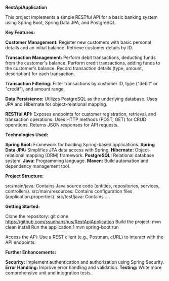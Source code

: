 **RestApiApplication**

This project implements a simple RESTful API for a basic banking system using Spring Boot, Spring Data JPA, and PostgreSQL.

**Key Features:**

**Customer Management:**
Register new customers with basic personal details and an initial balance.
Retrieve customer details by ID.

**Transaction Management:**
Perform debit transactions, deducting funds from the customer's balance.
Perform credit transactions, adding funds to the customer's balance.
Record transaction details (type, amount, description) for each transaction.

**Transaction Filtering:**
Filter transactions by customer ID, type ("debit" or "credit"), and amount range.

**Data Persistence:**
Utilizes PostgreSQL as the underlying database.
Uses JPA and Hibernate for object-relational mapping.

**RESTful API:**
Exposes endpoints for customer registration, retrieval, and transaction operations.
Uses HTTP methods (POST, GET) for CRUD operations.
Returns JSON responses for API requests.

**Technologies Used:**

**Spring Boot:** Framework for building Spring-based applications.
**Spring Data JPA:** Simplifies JPA data access with Spring.
**Hibernate:** Object-relational mapping (ORM) framework.
**PostgreSQL:** Relational database system.
**Java:** Programming language.
**Maven:** Build automation and dependency management tool.

**Project Structure:**

src/main/java: Contains Java source code (entities, repositories, services, controllers).
src/main/resources: Contains configuration files (application.properties).
src/test/java: Contains ....

**Getting Started:**

Clone the repository: git clone https://github.com/ssudhanshus/RestApiApplication
Build the project: mvn clean install
Run the application:1 mvn spring-boot:run   

Access the API: Use a REST client (e.g., Postman, cURL) to interact with the API endpoints.

**Further Enhancements:**

**Security:** Implement authentication and authorization using Spring Security.
**Error Handling:** Improve error handling and validation.
**Testing:** Write more comprehensive unit and integration tests.
